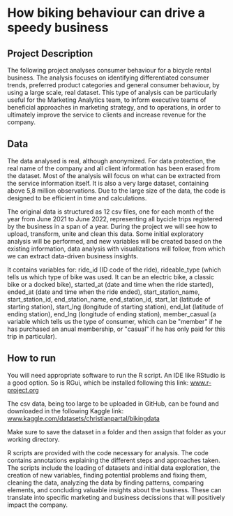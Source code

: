 # How biking behaviour can drive a speedy business

## Project Description
The following project analyses consumer behaviour for a bicycle rental business.
The analysis focuses on identifying differentiated consumer trends, preferred product categories and general consumer behaviour, by using a large scale, real dataset.
This type of analysis can be particularly useful for the Marketing Analytics team, to inform executive teams of beneficial approaches in marketing strategy, and to operations, in order to ultimately improve the service to clients and increase revenue for the company.

## Data
The data analysed is real, although anonymized. For data protection, the real name of the company and all client information has been erased from the dataset. Most of the analysis will focus on what can be extracted from the service information itself. It is also a very large dataset, containing above 5,8 million observations. Due to the large size of the data, the code is designed to be efficient in time and calculations.

The original data is structured as 12 csv files, one for each month of the year from June 2021 to June 2022, representing all bycicle trips registered by the business in a span of a year. During the project we will see how to upload, transform, unite and clean this data. Some initial exploratory analysis will be performed, and new variables will be created based on the existing information, data analysis with visualizations will follow, from which we can extract data-driven business insights. 

It contains variables for: ride_id (ID code of the ride), rideable_type (which tells us which type of bike was used. It can be an electric bike, a classic bike or a docked bike), started_at (date and time when the ride started), ended_at (date and time when the ride ended), start_station_name, start_station_id, end_station_name, end_station_id, start_lat (latitude of starting station), start_lng (longitude of starting station), end_lat (latitude of ending station), end_lng (longitude of ending station), member_casual (a variable which tells us the type of consumer, which can be "member" if he has purchased an anual membership, or "casual" if he has only paid for this trip in particular).

## How to run
You will need appropriate software to run the R script. An IDE like RStudio is a good option. So is RGui, which be installed following this link:
www.r-project.org

The csv data, being too large to be uploaded in GitHub, can be found and downloaded in the following Kaggle link:
www.kaggle.com/datasets/christianpartal/bikingdata

Make sure to save the dataset in a folder and then assign that folder as your working directory.

R scripts are provided with the code necessary for analysis. The code contains annotations explaining the different steps and approaches taken.
The scripts include the loading of datasets and initial data exploration, the creation of new variables, finding potential problems and fixing them, cleaning the data, analyzing the data by finding patterns, comparing elements, and concluding valuable insights about the business. These can translate into specific marketing and business decissions that will positively impact the company.
